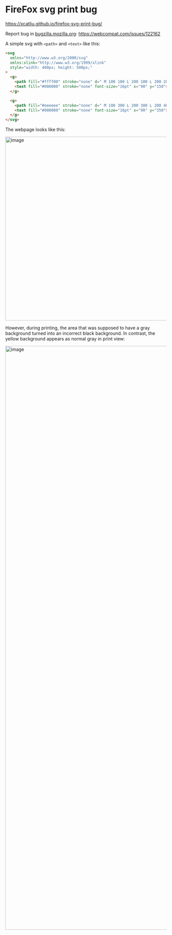# FireFox svg print bug

https://xcatliu.github.io/firefox-svg-print-bug/

Report bug in [bugzilla.mozilla.org](https://bugzilla.mozilla.org): https://webcompat.com/issues/122162

A simple svg with `<path>` and `<text>` like this:

```html
<svg
  xmlns="http://www.w3.org/2000/svg"
  xmlns:xlink="http://www.w3.org/1999/xlink"
  style="width: 400px; height: 500px;"
>
  <g>
    <path fill="#ffff00" stroke="none" d=" M 100 100 L 200 100 L 200 200 L 100 200 L 100 100"></path>
    <text fill="#000000" stroke="none" font-size="16pt" x="90" y="150">Yellow background</text>
  </g>

  <g>
    <path fill="#eeeeee" stroke="none" d=" M 100 300 L 200 300 L 200 400 L 100 400 L 100 300"></path>
    <text fill="#000000" stroke="none" font-size="16pt" x="90" y="350">Gray background</text>
  </g>
</svg>
```

The webpage looks like this:

<img width="572" alt="image" src="https://github.com/xcatliu/firefox-svg-print-bug/assets/5453359/ad8b16a3-3772-459d-acb5-f5b754f1db1f">

However, during printing, the area that was supposed to have a gray background turned into an incorrect black background. In contrast, the yellow background appears as normal gray in print view:

<img width="1816" alt="image" src="https://github.com/xcatliu/firefox-svg-print-bug/assets/5453359/9494b8b7-8459-47c2-93eb-2f6f16b2e64a">
